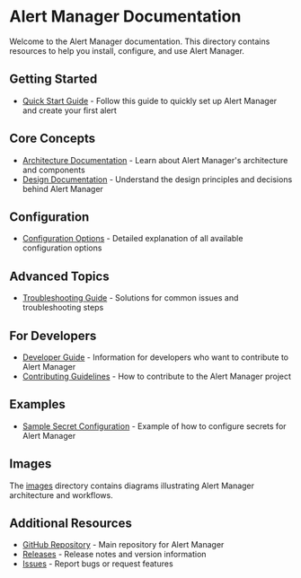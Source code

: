 # Alert Manager Documentation

Welcome to the Alert Manager documentation. This directory contains resources to help you install, configure, and use Alert Manager.

## Getting Started

* [Quick Start Guide](quickstart.md) - Follow this guide to quickly set up Alert Manager and create your first alert

## Core Concepts

* [Architecture Documentation](architecture.md) - Learn about Alert Manager's architecture and components
* [Design Documentation](design.md) - Understand the design principles and decisions behind Alert Manager

## Configuration

* [Configuration Options](configmap-properties.md) - Detailed explanation of all available configuration options

## Advanced Topics

* [Troubleshooting Guide](troubleshooting.md) - Solutions for common issues and troubleshooting steps

## For Developers

* [Developer Guide](developer-guide.md) - Information for developers who want to contribute to Alert Manager
* [Contributing Guidelines](../CONTRIBUTING.md) - How to contribute to the Alert Manager project

## Examples

* [Sample Secret Configuration](sample-secret.yaml) - Example of how to configure secrets for Alert Manager

## Images

The [images](./images) directory contains diagrams illustrating Alert Manager architecture and workflows.

## Additional Resources

* [GitHub Repository](https://github.com/keikoproj/alert-manager) - Main repository for Alert Manager
* [Releases](https://github.com/keikoproj/alert-manager/releases) - Release notes and version information
* [Issues](https://github.com/keikoproj/alert-manager/issues) - Report bugs or request features
